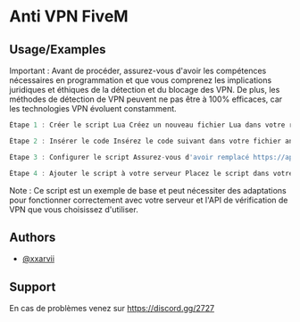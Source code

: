 
# Anti VPN FiveM

## Usage/Examples


Important : Avant de procéder, assurez-vous d'avoir les compétences nécessaires en programmation et que vous comprenez les implications juridiques et éthiques de la détection et du blocage des VPN. De plus, les méthodes de détection de VPN peuvent ne pas être à 100% efficaces, car les technologies VPN évoluent constamment.

```javascript
Étape 1 : Créer le script Lua Créez un nouveau fichier Lua dans votre répertoire de scripts FiveM (généralement resources/[nom_de_votre_script]) et nommez-le anti-vpn.lua.
```

```javascript
Étape 2 : Insérer le code Insérez le code suivant dans votre fichier anti-vpn.lua. Ce code utilise l'API GetPlayerIdentifiers pour récupérer les informations d'identification du joueur, y compris son adresse IP, et vérifie si l'adresse IP est associée à un fournisseur de services VPN en utilisant une API de vérification de VPN.
```

```javascript
Étape 3 : Configurer le script Assurez-vous d'avoir remplacé https://api.vpnapi.io/api/v1/ip/ par l'URL réelle de l'API de vérification de VPN que vous utilisez. Vous devrez peut-être créer un compte ou obtenir une clé API pour utiliser certaines API.
```
```javascript
Étape 4 : Ajouter le script à votre serveur Placez le script dans votre répertoire de resources, puis ajoutez-le à votre fichier server.cfg : "ensure anti-vpn" Redémarrez votre serveur pour que les changements prennent effet.
```


Note : Ce script est un exemple de base et peut nécessiter des adaptations pour fonctionner correctement avec votre serveur et l'API de vérification de VPN que vous choisissez d'utiliser.
## Authors

- [@xxarvii](https://github.com/xxarvii)


## Support

En cas de problèmes venez sur https://discord.gg/2727

